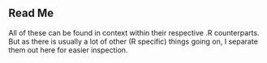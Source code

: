 Read Me
-------------

All of these can be found in context within their respective .R counterparts.  But as there is usually a lot of other (R specific) things going on, I separate them out here for easier inspection.
